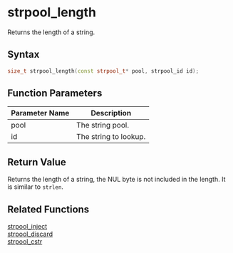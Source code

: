 
# strpool_length

Returns the length of a string.

## Syntax

```cpp
size_t strpool_length(const strpool_t* pool, strpool_id id);
```

## Function Parameters

Parameter Name | Description
--- | ---
pool | The string pool.
id | The string to lookup.

## Return Value

Returns the length of a string, the NUL byte is not included in the length. It is similar to `strlen`.

## Related Functions
  
[strpool_inject](https://github.com/RandyGaul/cute_framework/blob/master/docs/string/strpool/strpool_inject.md)  
[strpool_discard](https://github.com/RandyGaul/cute_framework/blob/master/docs/string/strpool/strpool_discard.md)  
[strpool_cstr](https://github.com/RandyGaul/cute_framework/blob/master/docs/string/strpool/strpool_cstr.md)  
